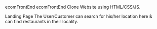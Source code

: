 ecomFrontEnd
ecomFrontEnd Clone Website using HTML/CSS/JS.

Landing Page
The User/Customer can search for his/her location here & can find restaurants in their locality.
